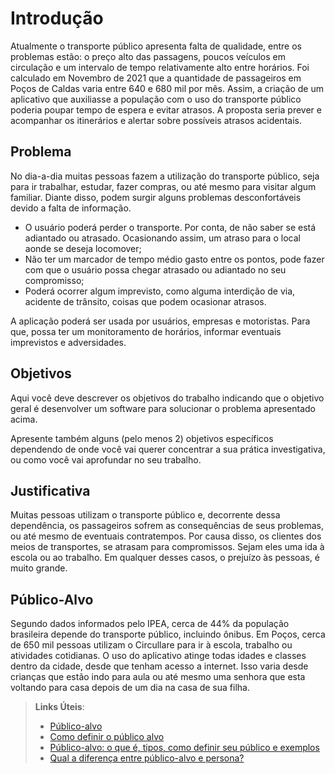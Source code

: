 # Introdução

Atualmente o transporte público apresenta falta de qualidade, entre os problemas estão: o preço alto das passagens, poucos veículos em circulação e um intervalo de tempo relativamente alto entre horários. Foi calculado em Novembro de 2021 que a quantidade de passageiros em Poços de Caldas varia entre 640 e 680 mil por mês. Assim, a criação de um aplicativo que auxiliasse a população com o uso do transporte público poderia poupar tempo de espera e evitar atrasos. A proposta seria prever e acompanhar os itinerários e alertar sobre possíveis atrasos acidentais.

## Problema
No dia-a-dia muitas pessoas fazem a utilização do transporte público, seja para ir trabalhar, estudar, fazer compras, ou até mesmo para visitar algum familiar. Diante disso, podem surgir alguns problemas desconfortáveis devido a falta de informação. 

- O usuário poderá perder o transporte. Por conta, de não saber se está adiantado ou atrasado. Ocasionando assim, um atraso para o local aonde se deseja locomover;
- Não ter um marcador de tempo médio gasto entre os pontos, pode fazer com que o usuário possa chegar atrasado ou adiantado no seu compromisso;
- Poderá ocorrer algum imprevisto, como alguma interdição de via, acidente de trânsito, coisas que podem ocasionar atrasos.

A aplicação poderá ser usada por usuários, empresas e motoristas. Para que, possa ter um monitoramento de horários, informar eventuais imprevistos e adversidades.

## Objetivos

Aqui você deve descrever os objetivos do trabalho indicando que o objetivo geral é desenvolver um software para solucionar o problema apresentado acima. 

Apresente também alguns (pelo menos 2) objetivos específicos dependendo de onde você vai querer concentrar a sua prática investigativa, ou como você vai aprofundar no seu trabalho.
 
## Justificativa

Muitas pessoas utilizam o transporte público e, decorrente dessa dependência, os passageiros sofrem as consequências de seus problemas, ou até mesmo de eventuais contratempos.
Por causa disso, os clientes dos meios de transportes, se atrasam para compromissos. Sejam eles uma ida à escola ou ao trabalho. Em qualquer desses casos, o prejuízo às pessoas, é muito grande.

## Público-Alvo

Segundo dados informados pelo IPEA, cerca de 44% da população brasileira depende do transporte público, incluindo ônibus. Em Poços, cerca de 650 mil pessoas utilizam o Circullare para ir à escola, trabalho ou atividades cotidianas.
O uso do aplicativo atinge todas idades e classes dentro da cidade, desde que tenham acesso a internet. 
Isso varia desde crianças que estão indo para aula ou até mesmo uma senhora que esta voltando para casa depois de um dia na casa de sua filha.

> **Links Úteis**:
> - [Público-alvo](https://blog.hotmart.com/pt-br/publico-alvo/)
> - [Como definir o público alvo](https://exame.com/pme/5-dicas-essenciais-para-definir-o-publico-alvo-do-seu-negocio/)
> - [Público-alvo: o que é, tipos, como definir seu público e exemplos](https://klickpages.com.br/blog/publico-alvo-o-que-e/)
> - [Qual a diferença entre público-alvo e persona?](https://rockcontent.com/blog/diferenca-publico-alvo-e-persona/)
